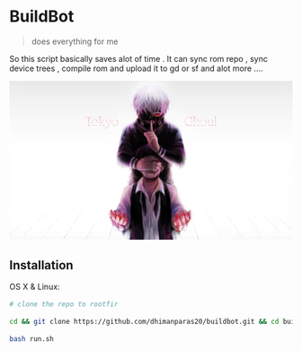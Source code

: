 # BuildBot
> does everything for me

So this script basically saves alot of time . It can sync rom repo , sync device trees , compile rom and upload it to gd or sf and alot more ....

![](596856.jpg)

## Installation

OS X & Linux:

```sh
# clone the repo to rootfir 
```

```sh
cd && git clone https://github.com/dhimanparas20/buildbot.git && cd buildbot && chmod +x * && clear && ls 
```

```sh
bash run.sh
```


